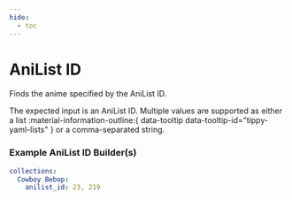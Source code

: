 ```yaml
---
hide:
  - toc
---
```

# AniList ID

Finds the anime specified by the AniList ID.

The expected input is an AniList ID. Multiple values are supported as either a list :material-information-outline:{ data-tooltip data-tooltip-id="tippy-yaml-lists" } or a comma-separated string.

### Example AniList ID Builder(s)

```yaml
collections:
  Cowboy Bebop:
    anilist_id: 23, 219
```